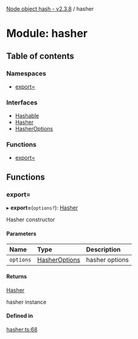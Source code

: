 [Node object hash - v2.3.8](../README.md) / hasher

# Module: hasher

## Table of contents

### Namespaces

- [export&#x3D;](hasher.export_.md)

### Interfaces

- [Hashable](../interfaces/hasher.hashable.md)
- [Hasher](../interfaces/hasher.hasher-1.md)
- [HasherOptions](../interfaces/hasher.hasheroptions.md)

### Functions

- [export&#x3D;](hasher.md#export=)

## Functions

### export&#x3D;

▸ **export=**(`options?`): [Hasher](../interfaces/hasher.export_.hasher.md)

Hasher constructor

#### Parameters

| Name      | Type                                                           | Description    |
| :-------- | :------------------------------------------------------------- | :------------- |
| `options` | [HasherOptions](../interfaces/hasher.export_.hasheroptions.md) | hasher options |

#### Returns

[Hasher](../interfaces/hasher.export_.hasher.md)

hasher instance

#### Defined in

[hasher.ts:68](https://github.com/SkeLLLa/node-object-hash/blob/9b047ca/src/hasher.ts#L68)
